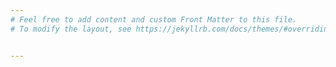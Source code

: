 ```yaml
---
# Feel free to add content and custom Front Matter to this file.
# To modify the layout, see https://jekyllrb.com/docs/themes/#overriding-theme-defaults


---
```

